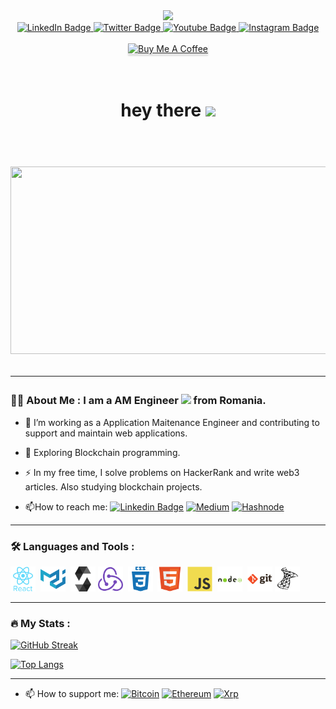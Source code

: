 <!--
**cryptofuture01/cryptofuture01** is a ✨ _special_ ✨ repository because its `README.md` (this file) appears on your GitHub profile.

Here are some ideas to get you started:

- 🔭 I’m currently working on ...
- 🌱 I’m currently learning ...
- 👯 I’m looking to collaborate on ...
- 🤔 I’m looking for help with ...
- 💬 Ask me about ...
- 📫 How to reach me: ...
- 😄 Pronouns: ...
- ⚡ Fun fact: ...
-->
<div id="header" align="center">
  <img src="https://media.giphy.com/media/M9gbBd9nbDrOTu1Mqx/giphy.gif" width="100"/>
</div>

<div id="badges" align="center">
  <a href="https://www.linkedin.com/in/cornel-web3/">
    <img src="https://img.shields.io/badge/LinkedIn-blue?style=for-the-badge&logo=linkedin&logoColor=white" alt="LinkedIn Badge"/>
  </a>
  <a href="https://twitter.com/CornelWeb3">
    <img src="https://img.shields.io/badge/Twitter-blue?style=for-the-badge&logo=twitter&logoColor=white" alt="Twitter Badge"/>
  </a>
  <a href="your-youtube-URL">
    <img src="https://img.shields.io/badge/YouTube-red?style=for-the-badge&logo=youtube&logoColor=white" alt="Youtube Badge"/>
  </a>
  <a href="https://www.instagram.com/cornel_web3/">
    <img src="https://img.shields.io/badge/Instagram-E4405F?style=for-the-badge&logo=instagram&logoColor=white" alt="Instagram Badge"/>
  </a>
</div><br/>

<div id="badges" align="center">
    <a href="https://www.buymeacoffee.com/cornelweb3" target="_blank"><img src="https://www.buymeacoffee.com/assets/img/custom_images/orange_img.png" alt="Buy Me A           Coffee" style="height: 41px !important;width: 174px !important;box-shadow: 0px 3px 2px 0px rgba(190, 190, 190, 0.5) !important;-webkit-box-shadow: 0px 3px 2px         0px rgba(190, 190, 190, 0.5) !important;" >
    </a>
</div><br/>

<div align="center"> <img src="https://komarev.com/ghpvc/?username=cryptofuture01&style=flat-square&color=blue" alt=""/> </div>

<h1 align="center"> hey there <img src="https://media.giphy.com/media/hvRJCLFzcasrR4ia7z/giphy.gif" width="30px"/> <h1/><br/>

<div align="center">
  <img src="https://media.giphy.com/media/dWesBcTLavkZuG35MI/giphy.gif" width="600" height="300"/>
</div>

---

### :man_technologist: About Me : I am a AM Engineer <img src="https://media.giphy.com/media/WUlplcMpOCEmTGBtBW/giphy.gif" width="30"> from Romania.

- :telescope: I’m working as a Application Maitenance Engineer and contributing to support and maintain web applications.

- :seedling: Exploring Blockchain programming.

- :zap: In my free time, I solve problems on HackerRank and write web3 articles. Also studying blockchain projects.

- :mailbox:How to reach me: 
[![Linkedin Badge](https://img.shields.io/badge/-CornelWeb3-blue?style=flat&logo=Linkedin&logoColor=white)](https://www.linkedin.com/in/cornel-web3/) 
[![Medium](https://img.shields.io/badge/Medium-12100E?style=for-the-badge&logo=medium&logoColor=white)](https://medium.com/@cryptofuture01)
[![Hashnode](https://img.shields.io/badge/Hashnode-2962FF?style=for-the-badge&logo=hashnode&logoColor=white)](https://hashnode.com/@CryptoFuture)


---

### :hammer_and_wrench: Languages and Tools :
<div>
  <img src="https://github.com/devicons/devicon/blob/master/icons/react/react-original-wordmark.svg" title="React" alt="React" width="40" height="40"/>&nbsp;
  <img src="https://github.com/devicons/devicon/blob/master/icons/materialui/materialui-original.svg" title="Material UI" alt="Material UI" width="40" height="40"/>&nbsp;
   <img src="https://github.com/devicons/devicon/blob/master/icons/solidity/solidity-original.svg" title="Solidity" **alt="Solidity" width="40" height="40"/>
  <img src="https://github.com/devicons/devicon/blob/master/icons/redux/redux-original.svg" title="Redux" alt="Redux " width="40" height="40"/>&nbsp;
  <img src="https://github.com/devicons/devicon/blob/master/icons/css3/css3-plain-wordmark.svg"  title="CSS3" alt="CSS" width="40" height="40"/>&nbsp;
  <img src="https://github.com/devicons/devicon/blob/master/icons/html5/html5-original.svg" title="HTML5" alt="HTML" width="40" height="40"/>&nbsp;
  <img src="https://github.com/devicons/devicon/blob/master/icons/javascript/javascript-original.svg" title="JavaScript" alt="JavaScript" width="40" height="40"/>&nbsp;
  <img src="https://github.com/devicons/devicon/blob/master/icons/nodejs/nodejs-original-wordmark.svg" title="NodeJS" alt="NodeJS" width="40" height="40"/>&nbsp;
  <img src="https://github.com/devicons/devicon/blob/master/icons/git/git-original-wordmark.svg" title="Git" **alt="Git" width="40" height="40"/>
   <img src="https://github.com/devicons/devicon/blob/master/icons/microsoftsqlserver/microsoftsqlserver-plain.svg" title="MicrosoftSqlServer" **alt="MicrosoftSqlServer" width="40" height="40"/>
</div>

---

### :fire: My Stats :

[![GitHub Streak](http://github-readme-streak-stats.herokuapp.com?user=cryptofuture01&theme=dark&background=000000)](https://git.io/streak-stats)

[![Top Langs](https://github-readme-stats.vercel.app/api/top-langs/?username=cryptofuture01&layout=compact&theme=vision-friendly-dark)](https://github.com/anuraghazra/github-readme-stats)

---


- :mailbox: How to support me:
[![Bitcoin](https://img.shields.io/badge/Bitcoin-000?style=for-the-badge&logo=bitcoin&logoColor=white)](https://commerce.coinbase.com/checkout/4f13f123-ddd2-49cb-a606-ae2ecd7dfcb2)
[![Ethereum](https://img.shields.io/badge/Ethereum-3C3C3D?style=for-the-badge&logo=Ethereum&logoColor=white)](https://commerce.coinbase.com/checkout/4f13f123-ddd2-49cb-a606-ae2ecd7dfcb2)
[![Xrp](https://img.shields.io/badge/Xrp-black?style=for-the-badge&logo=xrp&logoColor=white)](https://commerce.coinbase.com/checkout/4f13f123-ddd2-49cb-a606-ae2ecd7dfcb2)




